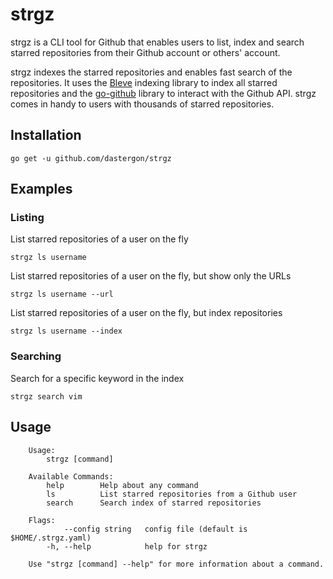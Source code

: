 # strgz
strgz is a CLI tool for Github that enables users to list, index and search starred repositories from their Github account or others' account.

strgz indexes the starred repositories and enables fast search of the repositories. It uses the [Bleve](http://www.blevesearch.com/) indexing library to index all starred repositories and the [go-github](https://github.com/google/go-github) library to interact with the Github API. strgz comes in handy to users with thousands of starred repositories.

## Installation

    go get -u github.com/dastergon/strgz

## Examples

### Listing

List starred repositories of a user on the fly

    strgz ls username

List starred repositories of a user on the fly, but show only the URLs

    strgz ls username --url

List starred repositories of a user on the fly, but index repositories

    strgz ls username --index

### Searching

Search for a specific keyword in the index

    strgz search vim

## Usage

        Usage:
            strgz [command]

        Available Commands:
            help        Help about any command
            ls          List starred repositories from a Github user
            search      Search index of starred repositories

        Flags:
                --config string   config file (default is $HOME/.strgz.yaml)
            -h, --help            help for strgz

        Use "strgz [command] --help" for more information about a command.
